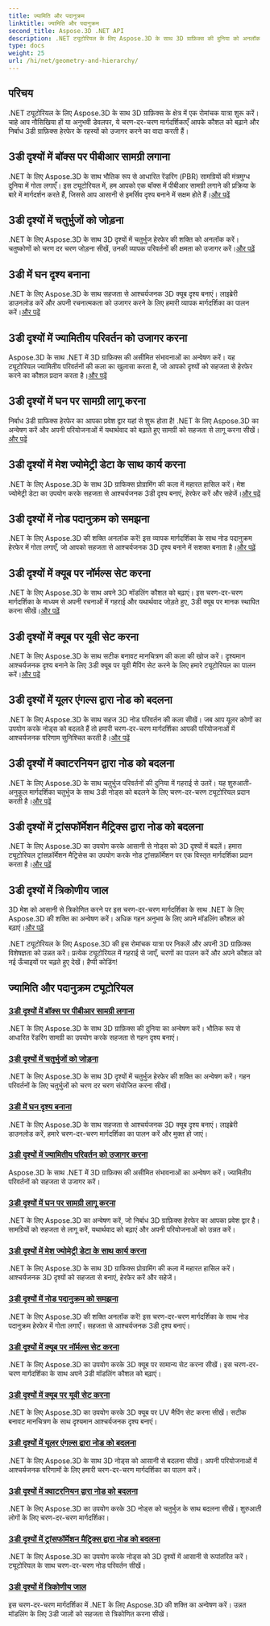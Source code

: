 ```yaml
---
title: ज्यामिति और पदानुक्रम
linktitle: ज्यामिति और पदानुक्रम
second_title: Aspose.3D .NET API
description: .NET ट्यूटोरियल के लिए Aspose.3D के साथ 3D ग्राफ़िक्स की दुनिया को अनलॉक करें। पीबीआर सामग्रियों को लागू करने से लेकर ज्यामितीय परिवर्तनों तक, हर पहलू में सहजता से महारत हासिल करें।
type: docs
weight: 25
url: /hi/net/geometry-and-hierarchy/
---
```

## परिचय

.NET ट्यूटोरियल के लिए Aspose.3D के साथ 3D ग्राफ़िक्स के क्षेत्र में एक रोमांचक यात्रा शुरू करें। चाहे आप नौसिखिया हों या अनुभवी डेवलपर, ये चरण-दर-चरण मार्गदर्शिकाएँ आपके कौशल को बढ़ाने और निर्बाध 3डी ग्राफ़िक्स हेरफेर के रहस्यों को उजागर करने का वादा करती हैं।

## 3डी दृश्यों में बॉक्स पर पीबीआर सामग्री लगाना

 .NET के लिए Aspose.3D के साथ भौतिक रूप से आधारित रेंडरिंग (PBR) सामग्रियों की मंत्रमुग्ध दुनिया में गोता लगाएँ। इस ट्यूटोरियल में, हम आपको एक बॉक्स में पीबीआर सामग्री लगाने की प्रक्रिया के बारे में मार्गदर्शन करते हैं, जिससे आप आसानी से इमर्सिव दृश्य बनाने में सक्षम होते हैं।[और पढ़ें](./apply-pbr-material-to-box/)

## 3डी दृश्यों में चतुर्भुजों को जोड़ना

 .NET के लिए Aspose.3D के साथ 3D दृश्यों में चतुर्भुज हेरफेर की शक्ति को अनलॉक करें। चतुष्कोणों को चरण दर चरण जोड़ना सीखें, उनकी व्यापक परिवर्तनों की क्षमता को उजागर करें।[और पढ़ें](./concatenate-quaternions/)

## 3डी में घन दृश्य बनाना

 .NET के लिए Aspose.3D के साथ सहजता से आश्चर्यजनक 3D क्यूब दृश्य बनाएं। लाइब्रेरी डाउनलोड करें और अपनी रचनात्मकता को उजागर करने के लिए हमारी व्यापक मार्गदर्शिका का पालन करें।[और पढ़ें](./create-cube-scenes/)

## 3डी दृश्यों में ज्यामितीय परिवर्तन को उजागर करना

 Aspose.3D के साथ .NET में 3D ग्राफ़िक्स की असीमित संभावनाओं का अन्वेषण करें। यह ट्यूटोरियल ज्यामितीय परिवर्तनों की कला का खुलासा करता है, जो आपको दृश्यों को सहजता से हेरफेर करने का कौशल प्रदान करता है।[और पढ़ें](./expose-geometric-transformation)

## 3डी दृश्यों में घन पर सामग्री लागू करना

 निर्बाध 3डी ग्राफिक्स हेरफेर का आपका प्रवेश द्वार यहां से शुरू होता है! .NET के लिए Aspose.3D का अन्वेषण करें और अपनी परियोजनाओं में यथार्थवाद को बढ़ाते हुए सामग्री को सहजता से लागू करना सीखें।[और पढ़ें](./material-to-cube/)

## 3डी दृश्यों में मेश ज्योमेट्री डेटा के साथ कार्य करना

 .NET के लिए Aspose.3D के साथ 3D ग्राफिक्स प्रोग्रामिंग की कला में महारत हासिल करें। मेश ज्योमेट्री डेटा का उपयोग करके सहजता से आश्चर्यजनक 3डी दृश्य बनाएं, हेरफेर करें और सहेजें।[और पढ़ें](./mesh-geometry-data/)

## 3डी दृश्यों में नोड पदानुक्रम को समझना

 .NET के लिए Aspose.3D की शक्ति अनलॉक करें! इस व्यापक मार्गदर्शिका के साथ नोड पदानुक्रम हेरफेर में गोता लगाएँ, जो आपको सहजता से आश्चर्यजनक 3D दृश्य बनाने में सशक्त बनाता है।[और पढ़ें](./node-hierarchy/)

## 3डी दृश्यों में क्यूब पर नॉर्मल्स सेट करना

.NET के लिए Aspose.3D के साथ अपने 3D मॉडलिंग कौशल को बढ़ाएं। इस चरण-दर-चरण मार्गदर्शिका के माध्यम से अपनी रचनाओं में गहराई और यथार्थवाद जोड़ते हुए, 3डी क्यूब पर मानक स्थापित करना सीखें।[और पढ़ें](./setup-normals-cube/)

## 3डी दृश्यों में क्यूब पर यूवी सेट करना

 .NET के लिए Aspose.3D के साथ सटीक बनावट मानचित्रण की कला की खोज करें। दृश्यमान आश्चर्यजनक दृश्य बनाने के लिए 3डी क्यूब पर यूवी मैपिंग सेट करने के लिए हमारे ट्यूटोरियल का पालन करें।[और पढ़ें](./setup-uv-cube/)

## 3डी दृश्यों में यूलर एंगल्स द्वारा नोड को बदलना

 .NET के लिए Aspose.3D के साथ सहज 3D नोड परिवर्तन की कला सीखें। जब आप यूलर कोणों का उपयोग करके नोड्स को बदलते हैं तो हमारी चरण-दर-चरण मार्गदर्शिका आपकी परियोजनाओं में आश्चर्यजनक परिणाम सुनिश्चित करती है।[और पढ़ें](./transformation-node-euler-angles/)

## 3डी दृश्यों में क्वाटरनियन द्वारा नोड को बदलना

 .NET के लिए Aspose.3D के साथ चतुर्भुज परिवर्तनों की दुनिया में गहराई से उतरें। यह शुरुआती-अनुकूल मार्गदर्शिका चतुर्भुज के साथ 3डी नोड्स को बदलने के लिए चरण-दर-चरण ट्यूटोरियल प्रदान करती है।[और पढ़ें](./transformation-node-quaternion/)

## 3डी दृश्यों में ट्रांसफॉर्मेशन मैट्रिक्स द्वारा नोड को बदलना

.NET के लिए Aspose.3D का उपयोग करके आसानी से नोड्स को 3D दृश्यों में बदलें। हमारा ट्यूटोरियल ट्रांसफ़ॉर्मेशन मैट्रिसेस का उपयोग करके नोड ट्रांसफ़ॉर्मेशन पर एक विस्तृत मार्गदर्शिका प्रदान करता है।[और पढ़ें](./transformation-node-matrix/)

## 3डी दृश्यों में त्रिकोणीय जाल

 3D मेश को आसानी से त्रिकोणित करने पर इस चरण-दर-चरण मार्गदर्शिका के साथ .NET के लिए Aspose.3D की शक्ति का अन्वेषण करें। अधिक गहन अनुभव के लिए अपने मॉडलिंग कौशल को बढ़ाएं।[और पढ़ें](./triangulate-mesh/)

.NET ट्यूटोरियल के लिए Aspose.3D की इस रोमांचक यात्रा पर निकलें और अपनी 3D ग्राफ़िक्स विशेषज्ञता को उन्नत करें। प्रत्येक ट्यूटोरियल में गहराई से जाएँ, चरणों का पालन करें और अपने कौशल को नई ऊँचाइयों पर चढ़ते हुए देखें। हैप्पी कोडिंग!
## ज्यामिति और पदानुक्रम ट्यूटोरियल
### [3डी दृश्यों में बॉक्स पर पीबीआर सामग्री लगाना](./apply-pbr-material-to-box/)
.NET के लिए Aspose.3D के साथ 3D ग्राफ़िक्स की दुनिया का अन्वेषण करें। भौतिक रूप से आधारित रेंडरिंग सामग्री का उपयोग करके सहजता से गहन दृश्य बनाएं।
### [3डी दृश्यों में चतुर्भुजों को जोड़ना](./concatenate-quaternions/)
.NET के लिए Aspose.3D के साथ 3D दृश्यों में चतुर्भुज हेरफेर की शक्ति का अन्वेषण करें। गहन परिवर्तनों के लिए चतुर्भुजों को चरण दर चरण संयोजित करना सीखें।
### [3डी में घन दृश्य बनाना](./create-cube-scenes/)
.NET के लिए Aspose.3D के साथ सहजता से आश्चर्यजनक 3D क्यूब दृश्य बनाएं। लाइब्रेरी डाउनलोड करें, हमारे चरण-दर-चरण मार्गदर्शिका का पालन करें और मुक्त हो जाएं।
### [3डी दृश्यों में ज्यामितीय परिवर्तन को उजागर करना](./expose-geometric-transformation/)
Aspose.3D के साथ .NET में 3D ग्राफ़िक्स की असीमित संभावनाओं का अन्वेषण करें। ज्यामितीय परिवर्तनों को सहजता से उजागर करें।
### [3डी दृश्यों में घन पर सामग्री लागू करना](./material-to-cube/)
.NET के लिए Aspose.3D का अन्वेषण करें, जो निर्बाध 3D ग्राफ़िक्स हेरफेर का आपका प्रवेश द्वार है। सामग्रियों को सहजता से लागू करें, यथार्थवाद को बढ़ाएं और अपनी परियोजनाओं को उन्नत करें।
### [3डी दृश्यों में मेश ज्योमेट्री डेटा के साथ कार्य करना](./mesh-geometry-data/)
.NET के लिए Aspose.3D के साथ 3D ग्राफिक्स प्रोग्रामिंग की कला में महारत हासिल करें। आश्चर्यजनक 3D दृश्यों को सहजता से बनाएं, हेरफेर करें और सहेजें।
### [3डी दृश्यों में नोड पदानुक्रम को समझना](./node-hierarchy/)
.NET के लिए Aspose.3D की शक्ति अनलॉक करें! इस चरण-दर-चरण मार्गदर्शिका के साथ नोड पदानुक्रम हेरफेर में गोता लगाएँ। सहजता से आश्चर्यजनक 3डी दृश्य बनाएं।
### [3डी दृश्यों में क्यूब पर नॉर्मल्स सेट करना](./setup-normals-cube/)
.NET के लिए Aspose.3D का उपयोग करके 3D क्यूब पर सामान्य सेट करना सीखें। इस चरण-दर-चरण मार्गदर्शिका के साथ अपने 3डी मॉडलिंग कौशल को बढ़ाएं।
### [3डी दृश्यों में क्यूब पर यूवी सेट करना](./setup-uv-cube/)
.NET के लिए Aspose.3D का उपयोग करके 3D क्यूब पर UV मैपिंग सेट करना सीखें। सटीक बनावट मानचित्रण के साथ दृश्यमान आश्चर्यजनक दृश्य बनाएं।
### [3डी दृश्यों में यूलर एंगल्स द्वारा नोड को बदलना](./transformation-node-euler-angles/)
.NET के लिए Aspose.3D के साथ 3D नोड्स को आसानी से बदलना सीखें। अपनी परियोजनाओं में आश्चर्यजनक परिणामों के लिए हमारी चरण-दर-चरण मार्गदर्शिका का पालन करें।
### [3डी दृश्यों में क्वाटरनियन द्वारा नोड को बदलना](./transformation-node-quaternion/)
.NET के लिए Aspose.3D का उपयोग करके 3D नोड्स को चतुर्भुज के साथ बदलना सीखें। शुरुआती लोगों के लिए चरण-दर-चरण मार्गदर्शिका।
### [3डी दृश्यों में ट्रांसफॉर्मेशन मैट्रिक्स द्वारा नोड को बदलना](./transformation-node-matrix/)
.NET के लिए Aspose.3D का उपयोग करके नोड्स को 3D दृश्यों में आसानी से रूपांतरित करें। ट्यूटोरियल के साथ चरण-दर-चरण नोड परिवर्तन सीखें।
### [3डी दृश्यों में त्रिकोणीय जाल](./triangulate-mesh/)
इस चरण-दर-चरण मार्गदर्शिका में .NET के लिए Aspose.3D की शक्ति का अन्वेषण करें। उन्नत मॉडलिंग के लिए 3डी जालों को सहजता से त्रिकोणित करना सीखें।